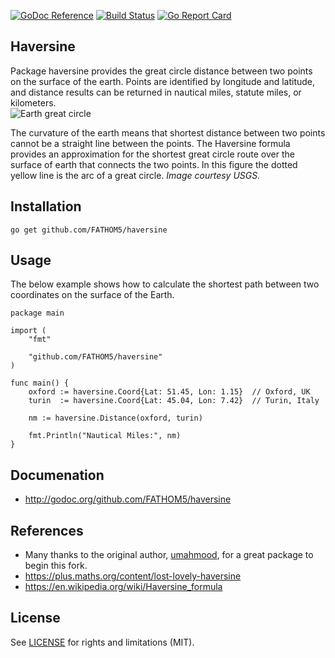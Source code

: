 [![GoDoc Reference](http://img.shields.io/badge/godoc-reference-5272B4.svg?style=flat-square)](http://godoc.org/github.com/FATHOM5/haversine)
[![Build Status](https://travis-ci.org/FATHOM5/haversine.svg?branch=master)](https://travis-ci.org/FATHOM5/haversine)
[![Go Report Card](https://goreportcard.com/badge/github.com/FATHOM5/haversine?style=flat-square)](https://goreportcard.com/report/github.com/FATHOM5/haversine)
## Haversine

Package haversine provides the great circle distance between two points on the surface of the earth.  Points are identified by longitude and latitude, and distance results can be returned in nautical miles, statute miles, or kilometers.  
![Earth great circle](https://i.imgur.com/iD3X3Ax.png)

The curvature of the earth means that shortest distance between two points cannot be a straight line between the points.  The Haversine formula provides an approximation for the shortest great circle route over the surface of earth that connects the two points.  In this figure the dotted yellow line is the arc of a great circle. *Image courtesy USGS.*

## Installation

`go get github.com/FATHOM5/haversine`

## Usage

The below example shows how to calculate the shortest path between two 
coordinates on the surface of the Earth.

    package main

    import (
        "fmt"

        "github.com/FATHOM5/haversine"
    )

    func main() {
        oxford := haversine.Coord{Lat: 51.45, Lon: 1.15}  // Oxford, UK
        turin  := haversine.Coord{Lat: 45.04, Lon: 7.42}  // Turin, Italy

        nm := haversine.Distance(oxford, turin)

        fmt.Println("Nautical Miles:", nm)
    }

## Documenation

* http://godoc.org/github.com/FATHOM5/haversine

## References

* Many thanks to the original author, [umahmood](https://github.com/umahmood/haversine), for a great package to begin this fork.
* https://plus.maths.org/content/lost-lovely-haversine
* https://en.wikipedia.org/wiki/Haversine_formula

## License

See [LICENSE](LICENSE.md) for rights and limitations (MIT).
